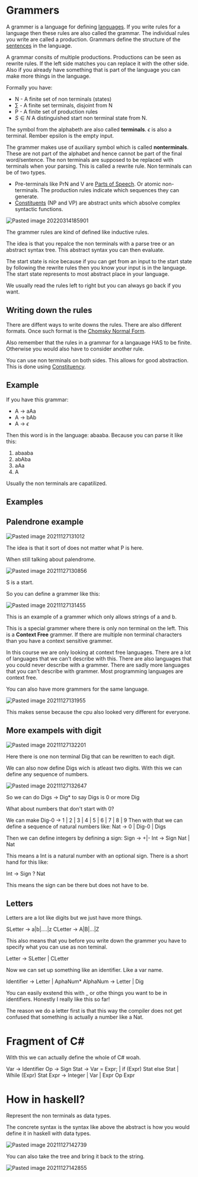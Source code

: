 # Grammers
A grammer is a language for defining [languages](Languages.md).  If you write rules for a language then these rules are also called the grammar. The individual rules you write are called a production. Grammars define the structure of the [sentences](Sentences.md) in the language.

A grammar consits of multiple productions. Productions can be seen as rewrite rules. If the left side matches you can replace it with the other side. Also if you already have something that is part of the language you can make more things in the language.

Formally you have:
- N - A finite set of non terminals (states)
- $\sum\limits$ - A finite set terminals, disjoint from N 
- P - A finite set of production rules 
- $S \in N$ A distinguished start non terminal state from N. 

The symbol from the alphabeth are also called **terminals**. $\epsilon$ is also a terminal. Rember epsilon is the empty input.

The grammer makes use of auxiliary symbol which is called **nonterminals**. These are not part of the alphabet and hence cannot be part of the final word/sentence. The non terminals are supposed to be replaced with terminals when your parsing. This is called a rewrite rule. Non terminals can be of two types. 

- Pre-terminals like PrN and V are [Parts of Speech](Parts%20of%20Speech.md). Or atomic non-terminals. The production rules indicate which sequences they can generate.
- [Constituents](Constituency.md) (NP and VP) are abstract units which absolve complex syntactic functions. 

![Pasted image 20220314185901](Pasted%20image%2020220314185901.png)


The grammer rules are kind of defined like inductive rules.

The idea is that you repalce the non terminals with a parse tree or an abstract syntax tree. This abstract syntax you can then evaluate. 


The start state is nice because if you can get from an input to the start state by following the rewrite rules then you know your input is in the language. The start state represents to most abstract place in your language. 

We usually read the rules left to right but you can always go back if you want. 

## Writing down the rules
There are diffent ways to write downs the rules. There are also different formats. Once such format is the  [Chomsky Normal Form](Chomsky%20Normal%20Form.md).

Also remember that the rules in a grammar for a langauage HAS to be finite. Otherwise you would also have to consider another rule. 

You can use non terminals on both sides. This allows for good abstraction. This is done using [Constituency](Constituency.md).


## Example

If you have this grammar:

- A -> aAa
- A -> bAb
- A -> $\epsilon$

Then this word is in the language: abaaba. Because you can parse it like this:
1. abaaba
2. abAba
3. aAa
4. A

Usually the non terminals are capatilized. 




## Examples

## Palendrone example

![Pasted image 20211127131012](Pasted%20image%2020211127131012.png)

The idea is that it sort of does not matter what P is here. 

When still talking about palendrome. 

![Pasted image 20211127130856](Pasted%20image%2020211127130856.png)

S is a start. 

So you can define a grammer like this:

![Pasted image 20211127131455](Pasted%20image%2020211127131455.png)

This is an example of a grammer which only allows strings of a and b.

This is a special grammer where there is only non terminal on the left. This is a **Context Free** grammer. If there are multiple non terminal characters than you have a context sensitive grammer.

In this course we are only looking at context free languages. There are a lot of languages that we can't describe with this. There are also languages that you could never describe with a grammer. There are sadly more languages that you can't describe with grammer. Most programming languages are context free. 

You can also have more grammers for the same language. 

![Pasted image 20211127131955](Pasted%20image%2020211127131955.png)

This makes sense because the cpu also looked very different for everyone. 

## More exampels with digit
![Pasted image 20211127132201](Pasted%20image%2020211127132201.png)

Here there is one non terminal Dig that can be rewritten to each digit. 

We can also now define Digs wich is atleast two digits. With this we can define any sequence of numbers. 

![Pasted image 20211127132647](Pasted%20image%2020211127132647.png)

So we can do Digs -> Dig* to say Digs is 0 or more Dig

What about numbers that don't start with 0?

We can make Dig-0 -> 1 | 2 | 3 | 4 | 5 | 6 | 7 | 8 | 9
Then with that we can define a sequence of natural numbers like:
Nat -> 0 | Dig-0 | Digs

Then we can define integers by defining a sign:
Sign -> +|-
Int -> Sign Nat | Nat 

This means a Int is a natural number with an optional sign. There is a short hand for this like:

Int -> Sign ? Nat 

This means the sign can be there but does not have to be. 

## Letters
Letters are a lot like digits but we just have more things. 

SLetter -> a|b|....|z
CLetter -> A|B|...|Z

This also means that you before you write down the grammer you have to specify what you can use as non teminal. 

Letter -> SLetter | CLetter

Now we can set up something like an identifier. Like a var name. 

Identifier -> Letter | AphaNum* 
AlphaNum -> Letter | Dig

You can easily exstend this with _ or othe things you want to be in identifiers. Honestly I really like this so far!

The reason we do a letter first is that this way the compiler does not get confused that something is actually a number like a Nat. 

# Fragment of C#

With this we can actually define the whole of C# woah.

Var -> Identifier
Op -> Sign 
Stat -> Var = Expr; 
	| if (Expr) Stat else Stat
	| While (Expr) Stat
Expr -> Integer
	| Var
	| Expr Op Expr


# How in haskell?

Represent the non terminals as data types. 

The concrete syntax is the syntax like above the abstract is how you would define it in haskell with data types. 

![Pasted image 20211127142739](Pasted%20image%2020211127142739.png)

You can also take the tree and bring it back to the string. 

![Pasted image 20211127142855](Pasted%20image%2020211127142855.png)